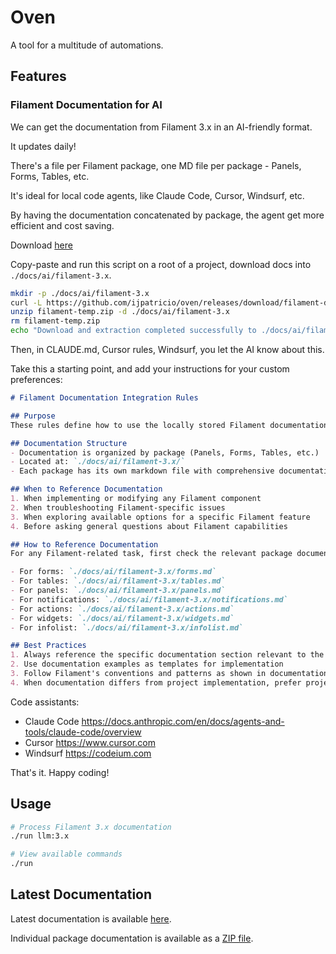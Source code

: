 # Oven

A tool for a multitude of automations.

## Features

### Filament Documentation for AI

We can get the documentation from Filament 3.x in an AI-friendly format.

It updates daily!

There's a file per Filament package, one MD file per package - Panels, Forms, Tables, etc.

It's ideal for local code agents, like Claude Code, Cursor, Windsurf, etc.

By having the documentation concatenated by package, the agent get more efficient and cost saving.

Download [here](https://github.com/ijpatricio/oven/releases/download/filament-docs/filament-3.x-packages-3.x.zip)

Copy-paste and run this script on a root of a project, download docs into `./docs/ai/filament-3.x`.

```bash
mkdir -p ./docs/ai/filament-3.x
curl -L https://github.com/ijpatricio/oven/releases/download/filament-docs/filament-3.x-packages-3.x.zip -o filament-temp.zip
unzip filament-temp.zip -d ./docs/ai/filament-3.x
rm filament-temp.zip
echo "Download and extraction completed successfully to ./docs/ai/filament-3.x"
```

Then, in CLAUDE.md, Cursor rules, Windsurf, you let the AI know about this.

Take this a starting point, and add your instructions for your custom preferences:

```md
# Filament Documentation Integration Rules

## Purpose
These rules define how to use the locally stored Filament documentation when working with this project.

## Documentation Structure
- Documentation is organized by package (Panels, Forms, Tables, etc.)
- Located at: `./docs/ai/filament-3.x/`
- Each package has its own markdown file with comprehensive documentation

## When to Reference Documentation
1. When implementing or modifying any Filament component
2. When troubleshooting Filament-specific issues
3. When exploring available options for a specific Filament feature
4. Before asking general questions about Filament capabilities

## How to Reference Documentation
For any Filament-related task, first check the relevant package documentation:

- For forms: `./docs/ai/filament-3.x/forms.md`
- For tables: `./docs/ai/filament-3.x/tables.md`
- For panels: `./docs/ai/filament-3.x/panels.md`
- For notifications: `./docs/ai/filament-3.x/notifications.md`
- For actions: `./docs/ai/filament-3.x/actions.md`
- For widgets: `./docs/ai/filament-3.x/widgets.md`
- For infolist: `./docs/ai/filament-3.x/infolist.md`

## Best Practices
1. Always reference the specific documentation section relevant to the current task
2. Use documentation examples as templates for implementation
3. Follow Filament's conventions and patterns as shown in documentation
4. When documentation differs from project implementation, prefer project-specific patterns
```

Code assistants:

- Claude Code https://docs.anthropic.com/en/docs/agents-and-tools/claude-code/overview
- Cursor https://www.cursor.com
- Windsurf https://codeium.com

That's it. Happy coding!

## Usage

```bash
# Process Filament 3.x documentation
./run llm:3.x

# View available commands
./run
```





## Latest Documentation

Latest documentation is available [here](https://github.com/ijpatricio/oven/releases/download/latest-docs/docs-for-ai/filament-3.x-all.md).

Individual package documentation is available as a [ZIP file](https://github.com/ijpatricio/oven/releases/download/latest-docs/docs-for-ai/filament-3.x-packages-3.x.zip).

